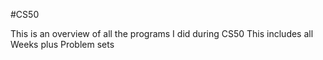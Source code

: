 #CS50

This is an overview of all the programs I did during CS50
This includes all Weeks plus Problem sets
